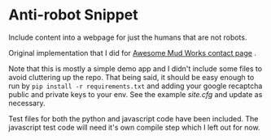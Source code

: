 # Anti-robot Snippet
Include content into a webpage for just the humans that are not robots.

Original implementation that I did for [Awesome Mud Works contact page](http://awesomemudworks.com/contact/) .  

Note that this is mostly a simple demo app and I didn't include some files to
avoid cluttering up the repo.  That being said, it should be easy enough to run
by `pip install -r requirements.txt` and adding your google recaptcha public
and private keys to your env.  See the example *site.cfg* and update as
necessary.

Test files for both the python and javascript code have been included.  The
javascript test code will need it's own compile step which I left out for now.


